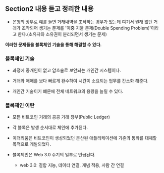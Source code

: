 ## Section2 내용 듣고 정리한 내용

- 은행의 장부로 예를 들면 거래내역을 조작하는 경우가 있는데 여기서 원래 없던 거래가 조작되어 생기는 문제를 '이중 지불 문제(Double Spending Problem)'이라고 한다.(소유자와 소유권이 분리되면서 생기는 문제)

**이러한 문제들을 블록체인 기술을 통해 해결할 수 있다.**

### 블록체인 기술

- 과정에 중개인이 없고 암호술로 보안되는 개인간 시스템이다.

- 거래와 매매를 보다 빠르게 완수하여 시간이 소요되는 업무를 간소화 해준다.

- 개인간 기술이기 떄문에 전체 네트워크의 용량을 늘릴 수 있다.

### 블록체인 이란

- 모든 비트코인 거래의 공공 거래 장부(Public Ledger)

- 각 블록은 발생 순서대로 체인에 추가된다.

- 이더리움은 비트코인이 생성되었던 분산된 애플리케이션에 기존의 통화를 대체할 목적으로 개발되었다.

- 블록체인은 Web 3.0 주기의 일부로 언급된다.
  - web 3.0: 결합 지능, 데이터 연결, 개념 적용, 사람 간 연결
